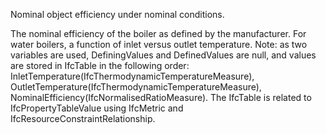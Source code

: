 Nominal object efficiency under nominal conditions.

The nominal efficiency of the boiler as defined by the manufacturer. For water boilers, a function of inlet versus outlet temperature. Note: as two variables are used, DefiningValues and DefinedValues are null, and values are stored in IfcTable in the following order: InletTemperature(IfcThermodynamicTemperatureMeasure), OutletTemperature(IfcThermodynamicTemperatureMeasure), NominalEfficiency(IfcNormalisedRatioMeasure). The IfcTable is related to IfcPropertyTableValue using IfcMetric and IfcResourceConstraintRelationship.
